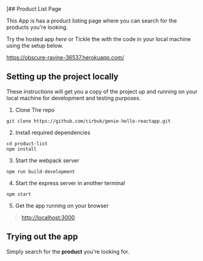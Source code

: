 ]## Product List Page

This App is has a product listing page where you can search for the products you're looking.

Try the hosted app *here* or Tickle the with the code in your local machine using the setup below.

https://obscure-ravine-36537.herokuapp.com/

## Setting up the project locally

These instructions will get you a copy of the project up and running on your local machine for development and testing purposes.

1. Clone The repo

```
git clone https://github.com/cirbuk/genie-hello-reactapp.git
```

2. Install required dependencies

```
cd product-list
npm install
```

3. Start the webpack server

```
npm run build-development
```

4. Start the express server in another terminal

```
npm start
```

5. Get the app running on your browser

> [http://localhost:3000](http://localhost:3000/)

## Trying out the app
Simply search for the **product** you're looking for.

